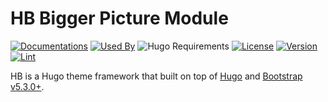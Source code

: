 # HB Bigger Picture Module

[![Documentations](https://img.shields.io/badge/docs-references-blue?logo=hugo&style=flat-square)](https://hb.hugomods.com)
[![Used By](https://img.shields.io/badge/dynamic/json?color=success&label=used+by&query=repositories_humanize&logo=hugo&style=flat-square&url=https://api.razonyang.com/v1/github/dependents/hbstack/bigger-picture)](https://github.com/hbstack/bigger-picture/network/dependents)
![Hugo Requirements](https://img.shields.io/badge/dynamic/json?color=important&label=requirements&query=requirements&logo=hugo&style=flat-square&url=https://api.razonyang.com/v1/hugo/modules/github.com/hbstack/bigger-picture)
[![License](https://img.shields.io/github/license/hbstack/bigger-picture?style=flat-square)](https://github.com/hbstack/bigger-picture/blob/main/LICENSE)
[![Version](https://img.shields.io/badge/dynamic/json?color=blue&label=version&query=name&url=https://api.razonyang.com/v1/github/tag/hbstack/bigger-picture&style=flat-square)](https://github.com/hbstack/bigger-picture/tags)
[![Lint](https://github.com/hbstack/bigger-picture/actions/workflows/lint.yml/badge.svg?style=flat-square)](https://github.com/hbstack/bigger-picture/actions/workflows/lint.yml)

HB is a Hugo theme framework that built on top of [Hugo](https://gohugo.io) and [Bootstrap v5.3.0+](https://getbootstrap.com).

